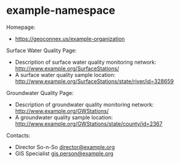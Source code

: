 example-namespace
===

Homepage:
* https://geoconnex.us/example-organization

Surface Water Quality Page:
* Description of surface water quality monitoring network: http://www.example.org/SurfaceStations/
* A surface water quality sample location: http://www.example.org/SurfaceStations/state/river/id=328659

Groundwater Quality Page:
* Description of groundwater quality monitoring network: http://www.example.org/GWStations/
* A groundwater quality sample location: http://www.example.org/GWStations/state/county/id=2367

Contacts: 
* Director So-n-So <director@example.org>
* GIS Specialist   <gis.person@example.org>

